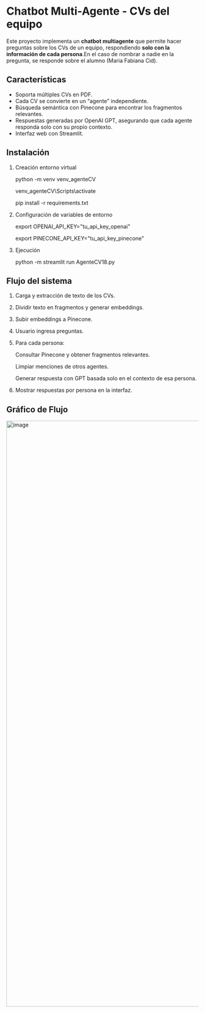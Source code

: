 # Chatbot Multi-Agente - CVs del equipo

Este proyecto implementa un **chatbot multiagente** que permite hacer preguntas sobre los CVs de un equipo, respondiendo **solo con la información de cada persona**.En el caso de nombrar a nadie en la pregunta, se responde sobre el alumno (Maria Fabiana Cid).

## Características

- Soporta múltiples CVs en PDF.
- Cada CV se convierte en un “agente” independiente.
- Búsqueda semántica con Pinecone para encontrar los fragmentos relevantes.
- Respuestas generadas por OpenAI GPT, asegurando que cada agente responda solo con su propio contexto.
- Interfaz web con Streamlit.

## Instalación



1) Creación entorno virtual


    python -m venv venv_agenteCV 

    venv_agenteCV\Scripts\activate 

    pip install -r requirements.txt


2) Configuración de variables de entorno

    export OPENAI_API_KEY="tu_api_key_openai"

    export PINECONE_API_KEY="tu_api_key_pinecone"

3) Ejecución

    python -m streamlit run AgenteCV18.py


## Flujo del sistema

1) Carga y extracción de texto de los CVs.

2) Dividir texto en fragmentos y generar embeddings.

3) Subir embeddings a Pinecone.

4) Usuario ingresa preguntas.

5) Para cada persona:

    Consultar Pinecone y obtener fragmentos relevantes.

    Limpiar menciones de otros agentes.

    Generar respuesta con GPT basada solo en el contexto de esa persona.

6) Mostrar respuestas por persona en la interfaz.

    

## Gráfico de Flujo

<img width="1024" height="1536" alt="image" src="https://github.com/user-attachments/assets/62b36a81-bb57-4903-9d6c-b80d4d97410f" />





